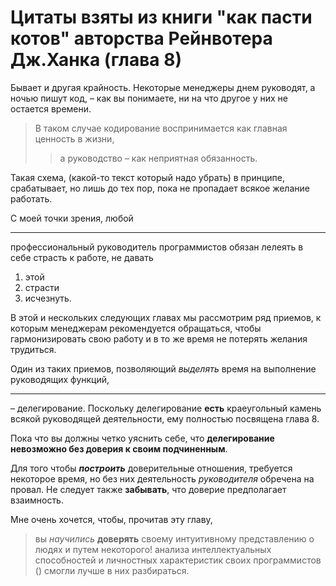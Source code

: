# Цитаты взяты из книги "как пасти котов" авторства Рейнвотера Дж.Ханка (глава 8)
Бывает и другая крайность. Некоторые менеджеры днем руководят, а ночью пишут код, – как вы понимаете, ни на что другое у них не остается времени.

> В таком случае кодирование воспринимается как главная ценность в жизни,
>> а руководство – как неприятная обязанность.

Такая схема, (какой-то текст который надо убрать) в принципе, срабатывает, но лишь до тех пор,
пока не пропадает всякое желание работать.

С моей точки зрения,
любой
***
профессиональный руководитель программистов обязан лелеять в себе страсть к работе,
не давать
1. этой
2. страсти
3. исчезнуть.

В этой и нескольких следующих главах мы рассмотрим ряд приемов,
к которым менеджерам рекомендуется обращаться, чтобы гармонизировать свою работу
и в то же время не потерять желания трудиться.

Один из таких приемов,
позволяющий _выделять_ время на выполнение руководящих функций,
***
– делегирование.
Поскольку делегирование __есть__ краеугольный камень всякой руководящей деятельности,
ему полностью посвящена глава 8.

Пока что вы должны четко уяснить себе,
что **делегирование невозможно без доверия к своим подчиненным**.

Для того чтобы ___построить___ доверительные отношения, требуется некоторое время,
но без них деятельность *руководителя* обречена на провал. Не следует также **забывать**, что доверие предполагает взаимность.

Мне очень хочется, чтобы, прочитав эту главу,
>вы _научились_ **доверять** своему интуитивному представлению о людях
и путем
некоторого! анализа интеллектуальных способностей и личностных характеристик
своих программистов () смогли лучше в них  разбираться.